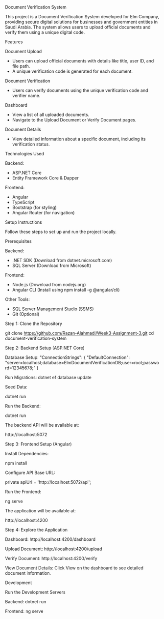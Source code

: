 
Document Verification System

This project is a Document Verification System developed for Elm Company, providing secure digital solutions for businesses and government entities in Saudi Arabia. The system allows users to upload official documents and verify them using a unique digital code.


Features

Document Upload
- Users can upload official documents with details like title, user ID, and file path.
- A unique verification code is generated for each document.

Document Verification
- Users can verify documents using the unique verification code and verifier name.

Dashboard
- View a list of all uploaded documents.
- Navigate to the Upload Document or Verify Document pages.

Document Details
- View detailed information about a specific document, including its verification status.

Technologies Used

Backend:
- ASP.NET Core
- Entity Framework Core & Dapper

Frontend:
- Angular
- TypeScript
- Bootstrap (for styling)
- Angular Router (for navigation)

Setup Instructions

Follow these steps to set up and run the project locally.

Prerequisites

Backend:
- .NET SDK (Download from dotnet.microsoft.com)
- SQL Server (Download from Microsoft)

Frontend:
- Node.js (Download from nodejs.org)
- Angular CLI (Install using npm install -g @angular/cli)

Other Tools:
- SQL Server Management Studio (SSMS)
- Git (Optional)

Step 1: Clone the Repository

git clone https://github.com/Razan-Alahmadi/Week3-Assignment-3.git
cd document-verification-system

Step 2: Backend Setup (ASP.NET Core)

Database Setup:
  "ConnectionStrings": {
    "DefaultConnection": "server=localhost;database=ElmDocumentVerificationDB;user=root;password=12345678;"
  }

Run Migrations:
dotnet ef database update

Seed Data:

dotnet run

Run the Backend:

dotnet run

The backend API will be available at:

http://localhost:5072

Step 3: Frontend Setup (Angular)

Install Dependencies:

npm install

Configure API Base URL:

private apiUrl = 'http://localhost:5072/api';

Run the Frontend:

ng serve

The application will be available at:

http://localhost:4200

Step 4: Explore the Application

Dashboard:
http://localhost:4200/dashboard

Upload Document:
http://localhost:4200/upload

Verify Document:
http://localhost:4200/verify

View Document Details:
Click View on the dashboard to see detailed document information.

Development

Run the Development Servers

Backend:
dotnet run

Frontend:
ng serve
